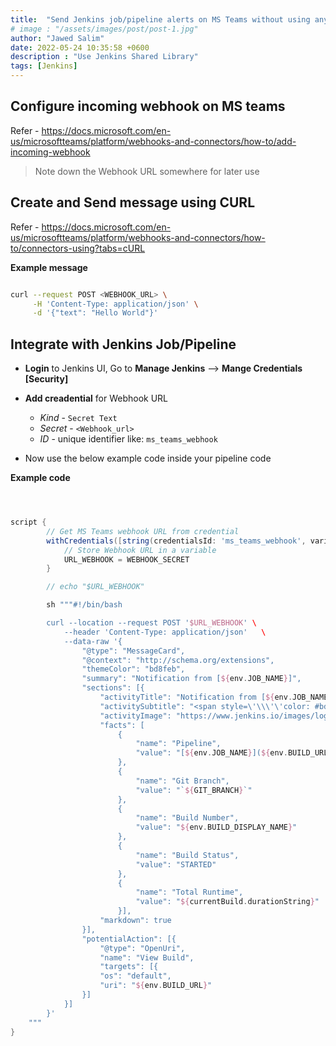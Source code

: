 ```yaml
---
title:  "Send Jenkins job/pipeline alerts on MS Teams without using any plugin"
# image : "/assets/images/post/post-1.jpg"
author: "Jawed Salim"
date: 2022-05-24 10:35:58 +0600
description : "Use Jenkins Shared Library"
tags: [Jenkins]
---
```



## Configure incoming webhook on MS teams

Refer - https://docs.microsoft.com/en-us/microsoftteams/platform/webhooks-and-connectors/how-to/add-incoming-webhook

> Note down the Webhook URL somewhere for later use

## Create and Send message using CURL

Refer - https://docs.microsoft.com/en-us/microsoftteams/platform/webhooks-and-connectors/how-to/connectors-using?tabs=cURL

**Example message**

```sh

curl --request POST <WEBHOOK_URL> \
     -H 'Content-Type: application/json' \
     -d '{"text": "Hello World"}'
```

## Integrate with Jenkins Job/Pipeline

- **Login** to Jenkins UI, Go to **Manage Jenkins** --> **Mange Credentials [Security]**
- **Add creadential** for Webhook URL
  - *Kind*   - `Secret Text`
  - *Secret* - `<Webhook_url>`
  - *ID*     - unique identifier like: `ms_teams_webhook`

- Now use the below example code inside your pipeline code

**Example code**

```groovy



script {
        // Get MS Teams webhook URL from credential
        withCredentials([string(credentialsId: 'ms_teams_webhook', variable: 'WEBHOOK_SECRET')]) {
            // Store Webhook URL in a variable
            URL_WEBHOOK = WEBHOOK_SECRET
        }

        // echo "$URL_WEBHOOK"

        sh """#!/bin/bash

        curl --location --request POST '$URL_WEBHOOK' \
            --header 'Content-Type: application/json'   \
            --data-raw '{
                "@type": "MessageCard",
                "@context": "http://schema.org/extensions",
                "themeColor": "bd8feb",
                "summary": "Notification from [${env.JOB_NAME}]",
                "sections": [{
                    "activityTitle": "Notification from [${env.JOB_NAME}]",
                    "activitySubtitle": "<span style=\'\\\'\'color: #bd8feb;\'\\\'\'>Latest status of build #${env.BUILD_NUMBER}</span>",
                    "activityImage": "https://www.jenkins.io/images/logos/jenkins/jenkins.png",
                    "facts": [
                        {
                            "name": "Pipeline",
                            "value": "[${env.JOB_NAME}](${env.BUILD_URL}/console)"
                        },
                        {
                            "name": "Git Branch",
                            "value": "`${GIT_BRANCH}`"
                        },
                        {
                            "name": "Build Number",
                            "value": "${env.BUILD_DISPLAY_NAME}"
                        },
                        {
                            "name": "Build Status",
                            "value": "STARTED"
                        },
                        {
                            "name": "Total Runtime",
                            "value": "${currentBuild.durationString}"
                        }],
                    "markdown": true
                }],
                "potentialAction": [{
                    "@type": "OpenUri",
                    "name": "View Build",
                    "targets": [{
                    "os": "default",
                    "uri": "${env.BUILD_URL}"
                }]
            }]
        }'
    """
}
```

